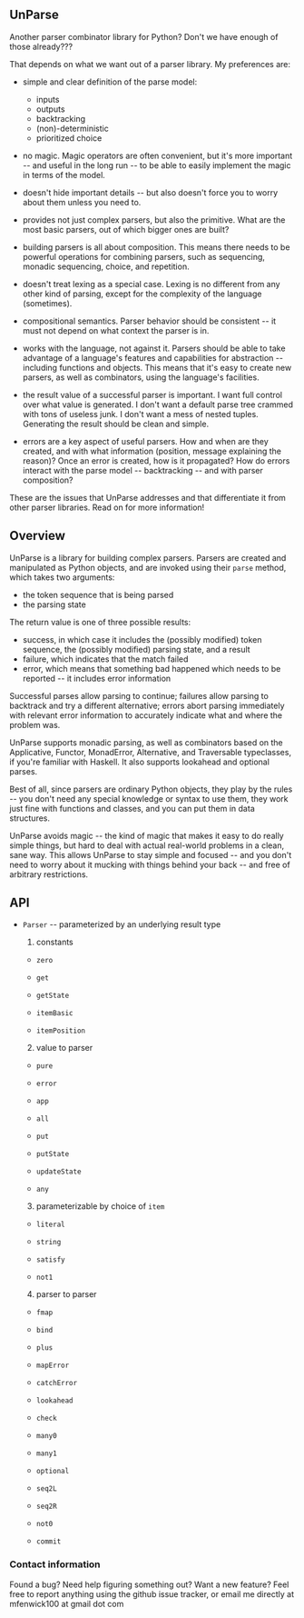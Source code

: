 ## UnParse ##

Another parser combinator library for Python?  Don't we have enough of those already???

That depends on what we want out of a parser library.  My preferences are:

 - simple and clear definition of the parse model:
   - inputs
   - outputs
   - backtracking
   - (non)-deterministic 
   - prioritized choice
 
 - no magic.  Magic operators are often convenient, but it's more important -- 
   and useful in the long run -- to be able to easily implement the magic in
   terms of the model.

 - doesn't hide important details -- but also doesn't force you to worry about
   them unless you need to.

 - provides not just complex parsers, but also the primitive.  What are the most 
   basic parsers, out of which bigger ones are built?  
 
 - building parsers is all about composition.  This means there needs to be
   powerful operations for combining parsers, such as sequencing, monadic 
   sequencing, choice, and repetition.
 
 - doesn't treat lexing as a special case.  Lexing is no different from any
   other kind of parsing, except for the complexity of the language (sometimes).

 - compositional semantics.  Parser behavior should be consistent -- it must not
   depend on what context the parser is in.
 
 - works with the language, not against it.  Parsers should be able to take 
   advantage of a language's features and capabilities for abstraction -- 
   including functions and objects.  This means that it's easy to create new
   parsers, as well as combinators, using the language's facilities.

 - the result value of a successful parser is important.  I want full control
   over what value is generated.  I don't want a default parse tree crammed with
   tons of useless junk.  I don't want a mess of nested tuples.  Generating the
   result should be clean and simple.

 - errors are a key aspect of useful parsers.  How and when are they created,
   and with what information (position, message explaining the reason)?  Once
   an error is created, how is it propagated?  How do errors interact with the
   parse model -- backtracking -- and with parser composition?

These are the issues that UnParse addresses and that differentiate it from
other parser libraries.  Read on for more information!
 

## Overview ##

UnParse is a library for building complex parsers.  Parsers are created and
manipulated as Python objects, and are invoked using their `parse` method,
which takes two arguments:

 - the token sequence that is being parsed
 - the parsing state

The return value is one of three possible results:

 - success, in which case it includes the (possibly modified) token sequence,
   the (possibly modified) parsing state, and a result
 - failure, which indicates that the match failed
 - error, which means that something bad happened which needs to be reported --
   it includes error information

Successful parses allow parsing to continue; failures allow parsing to backtrack
and try a different alternative; errors abort parsing immediately with relevant
error information to accurately indicate what and where the problem was.

UnParse supports monadic parsing, as well as combinators based on the Applicative,
Functor, MonadError, Alternative, and Traversable typeclasses, if you're familiar
with Haskell.  It also supports lookahead and optional parses.  

Best of all, since parsers are ordinary Python objects, they play by the rules --
you don't need any special knowledge or syntax to use them, they work just fine
with functions and classes, and you can put them in data structures.

UnParse avoids magic -- the kind of magic that makes it easy to do really simple
things, but hard to deal with actual real-world problems in a clean, sane way.
This allows UnParse to stay simple and focused -- and you don't need to worry 
about it mucking with things behind your back -- and free of arbitrary restrictions.


## API ##

 - `Parser` -- parameterized by an underlying result type
 
   1. constants
   
     - `zero`
     
     - `get`
     
     - `getState`
     
     - `itemBasic`
     
     - `itemPosition`
   
   2. value to parser
   
     - `pure`
     
     - `error`
     
     - `app`
     
     - `all`
     
     - `put`
     
     - `putState`
     
     - `updateState`
     
     - `any`
   
   3. parameterizable by choice of `item`
     
     - `literal`
     
     - `string`
     
     - `satisfy`
     
     - `not1`
   
   4. parser to parser
   
     - `fmap`
     
     - `bind`
     
     - `plus`
     
     - `mapError`
     
     - `catchError`
     
     - `lookahead`
     
     - `check`
     
     - `many0`
     
     - `many1`
     
     - `optional`
     
     - `seq2L`
     
     - `seq2R`
     
     - `not0`

     - `commit`
     

### Contact information ###

Found a bug?  Need help figuring something out?  Want a new feature?  Feel free
to report anything using the github issue tracker, or email me directly at
mfenwick100 at gmail dot com
